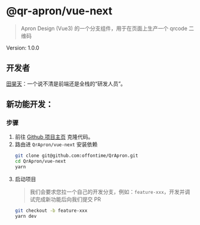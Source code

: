 # @qr-apron/vue-next

> Apron Design (Vue3) 的一个分支组件，用于在页面上生产一个 qrcode 二维码

Version: 1.0.0

## 开发者
[田昊天](https://www.mitkimi.com/about)：一个说不清是前端还是全栈的“研发人员”。

## 新功能开发：

### 步骤
1. 前往 [Github 项目主页](https://github.com/offontime/QrApron) 克隆代码。
2. 路由进 `QrApron/vue-next` 安装依赖
    ```sh
    git clone git@github.com:offontime/QrApron.git
    cd QrApron/vue-next
    yarn
    ```
3. 启动项目
    > 我们会要求您拉一个自己的开发分支，例如：`feature-xxx`，开发并调试完成新功能后向我们提交 PR
    ```sh
    git checkout -b feature-xxx
    yarn dev
    ```